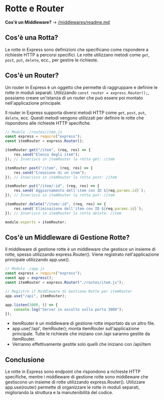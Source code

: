 # Rotte e Router

**Cos'è un Middleware?** &rarr;
[/middlewares/readme.md](../middlewares/readme.md)

## Cos'è una Rotta?

Le rotte in Express sono definizioni che specificano come rispondere a richieste HTTP a percorsi specifici. Le rotte utilizzano metodi come `get`, `post`, `put`, `delete`, ecc., per gestire le richieste.

## Cos'è un Router?

Un router in Express è un oggetto che permette di raggruppare e definire le rotte in moduli separati. Utilizzando `const router = express.Router();`, possiamo creare un'istanza di un router che può essere poi montato nell'applicazione principale.

Il router in Express supporta diversi metodi HTTP come `get`, `post`, `put`, `delete`, ecc. Questi metodi vengono utilizzati per definire le rotte che rispondono alle richieste HTTP specifiche.

```javascript
// Modulo ./routes/item.js
const express = require("express");
const itemRouter = express.Router();

itemRouter.get("/item", (req, res) => {
	res.send("Elenco degli item");
}); // Inserisco in itemRouter la rotta get: /item

itemRouter.post("/item", (req, res) => {
	res.send("Creazione di un item");
}); // Inserisco in itemRouter la rotta post: /item

itemRouter.put("/item/:id", (req, res) => {
	res.send(`Aggiornamento dell'item con ID ${req.params.id}`);
}); // Inserisco in itemRouter la rotta put: /item

itemRouter.delete("/item/:id", (req, res) => {
	res.send(`Eliminazione dell'item con ID ${req.params.id}`);
}); // Inserisco in itemRouter la rotta delete: /item

module.exports = itemRouter;
```

## Cos'è un Middleware di Gestione Rotte?

Il middleware di gestione rotte è un middleware che gestisce un insieme di rotte, spesso utilizzando express.Router(). Viene registrato nell'applicazione principale utilizzando app.use().

```javascript
// Modulo ./app.js
const express = require("express");
const app = express();
const itemRouter = express.Router("./routes/item.js");

// Registro il Middleware di Gestione Rotte per itemRouter
app.use("/api", itemRouter);

app.listen(3000, () => {
	console.log("Server in ascolto sulla porta 3000");
});
```

-   itemRouter è un middleware di gestione rotte importato da un altro file.
-   app.use('/api', itemRouter); monta itemRouter sull'applicazione principale. Tutte le richieste che iniziano con /api saranno gestite da itemRouter.
-   Verranno effettivamente gestite solo quelli che iniziano con /api/item

## Conclusione

Le rotte in Express sono endpoint che rispondono a richieste HTTP specifiche, mentre i middleware di gestione rotte sono middleware che gestiscono un insieme di rotte utilizzando express.Router(). Utilizzare app.use(router) permette di organizzare le rotte in moduli separati, migliorando la struttura e la manutenibilità del codice.
